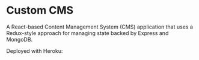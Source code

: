 # Custom CMS

A React-based Content Management System (CMS) application that uses a Redux-style approach for managing state backed by Express and MongoDB.

Deployed with Heroku: []()
